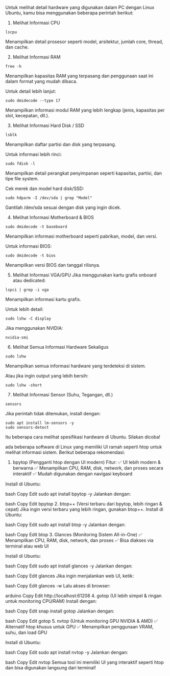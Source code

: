 Untuk melihat detail hardware yang digunakan dalam PC dengan Linux Ubuntu, kamu bisa menggunakan beberapa perintah berikut:

1. Melihat Informasi CPU
```
lscpu
```
Menampilkan detail prosesor seperti model, arsitektur, jumlah core, thread, dan cache.

2. Melihat Informasi RAM
```
free -h
```
Menampilkan kapasitas RAM yang terpasang dan penggunaan saat ini dalam format yang mudah dibaca.

Untuk detail lebih lanjut:

```
sudo dmidecode --type 17
```
Menampilkan informasi modul RAM yang lebih lengkap (jenis, kapasitas per slot, kecepatan, dll.).

3. Melihat Informasi Hard Disk / SSD
```
lsblk
```
Menampilkan daftar partisi dan disk yang terpasang.

Untuk informasi lebih rinci:

```
sudo fdisk -l
```
Menampilkan detail perangkat penyimpanan seperti kapasitas, partisi, dan tipe file system.

Cek merek dan model hard disk/SSD:

```
sudo hdparm -I /dev/sda | grep "Model"
```
Gantilah /dev/sda sesuai dengan disk yang ingin dicek.

4. Melihat Informasi Motherboard & BIOS
```
sudo dmidecode -t baseboard
```
Menampilkan informasi motherboard seperti pabrikan, model, dan versi.

Untuk informasi BIOS:

```
sudo dmidecode -t bios
```
Menampilkan versi BIOS dan tanggal rilisnya.

5. Melihat Informasi VGA/GPU
Jika menggunakan kartu grafis onboard atau dedicated:

```
lspci | grep -i vga
```
Menampilkan informasi kartu grafis.

Untuk lebih detail:

```
sudo lshw -C display
```
Jika menggunakan NVIDIA:

```
nvidia-smi
```
6. Melihat Semua Informasi Hardware Sekaligus
```
sudo lshw
```
Menampilkan semua informasi hardware yang terdeteksi di sistem.

Atau jika ingin output yang lebih bersih:

```
sudo lshw -short
```
7. Melihat Informasi Sensor (Suhu, Tegangan, dll.)
```
sensors
```
Jika perintah tidak ditemukan, install dengan:

```
sudo apt install lm-sensors -y
sudo sensors-detect
```
Itu beberapa cara melihat spesifikasi hardware di Ubuntu. Silakan dicoba!

ada beberapa software di Linux yang memiliki UI ramah seperti htop untuk melihat informasi sistem. Berikut beberapa rekomendasi:

1. bpytop (Pengganti htop dengan UI modern)
Fitur:
✅ UI lebih modern & berwarna
✅ Menampilkan CPU, RAM, disk, network, dan proses secara interaktif
✅ Mudah digunakan dengan navigasi keyboard

Install di Ubuntu:

bash
Copy
Edit
sudo apt install bpytop -y
Jalankan dengan:

bash
Copy
Edit
bpytop
2. btop++ (Versi terbaru dari bpytop, lebih ringan & cepat)
Jika ingin versi terbaru yang lebih ringan, gunakan btop++.
Install di Ubuntu:

bash
Copy
Edit
sudo apt install btop -y
Jalankan dengan:

bash
Copy
Edit
btop
3. Glances (Monitoring Sistem All-in-One)
✅ Menampilkan CPU, RAM, disk, network, dan proses
✅ Bisa diakses via terminal atau web UI

Install di Ubuntu:

bash
Copy
Edit
sudo apt install glances -y
Jalankan dengan:

bash
Copy
Edit
glances
Jika ingin menjalankan web UI, ketik:

bash
Copy
Edit
glances -w
Lalu akses di browser:

arduino
Copy
Edit
http://localhost:61208
4. gotop (UI lebih simpel & ringan untuk monitoring CPU/RAM)
Install dengan:

bash
Copy
Edit
snap install gotop
Jalankan dengan:

bash
Copy
Edit
gotop
5. nvtop (Untuk monitoring GPU NVIDIA & AMD)
✅ Alternatif htop khusus untuk GPU
✅ Menampilkan penggunaan VRAM, suhu, dan load GPU

Install di Ubuntu:

bash
Copy
Edit
sudo apt install nvtop -y
Jalankan dengan:

bash
Copy
Edit
nvtop
Semua tool ini memiliki UI yang interaktif seperti htop dan bisa digunakan langsung dari terminal!

